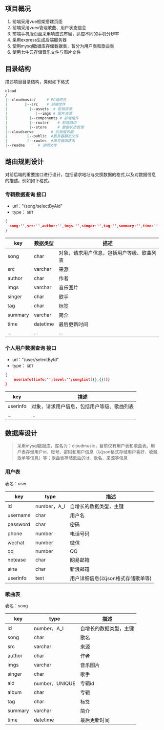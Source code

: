 ## 项目概况
1. 前端采用vue框架搭建页面
2. 前端采用vuex管理歌曲、用户状态信息
3. 前端手机版页面采用响应式布局，适应不同的手机分辨率
4. 采用express生成后端服务器
5. 使用mysql数据库存储数据表，暂分为用户表和歌曲表
6. 使用七牛云存储音乐文件与图片文件
## 目录结构
描述项目目录结构，类似如下格式
```bash
cloud
/
|--cloudmusic/     # PC端网页
|        |--src    # 前端文件
|          |--assets  # 前端资源
|             |--imgs # 图片资源
|          |--components # 前端组件
|          |--router    # 前端路由
|          |--store     # 数据状态管理 
|--cloudserve        # 后端服务器
|         |--public  #服务器静态文件
|         |--routes  #服务器端路由
|--readme      # 说明文件
```

## 路由规则设计
对前后端的重要接口进行设计，包括请求地址与交换数据的格式,以及对数据信息的描述。例如如下格式。
### 专辑数据查询 接口

- url："/song/selectByAid"
- type： `GET`

```json
{
  song:'',src:'',author:'',imgs:'',singer:'',tag:'',summary:'',time:''
}
```

|key|数据类型|描述|
|---|---|---|
|song|char|对象，请求用户信息，包括用户等级、歌曲列表|
|src|varchar|来源|
|author|char|作者|
|imgs|varchar|音乐图片|
|singer|char|歌手|
|tag|char|标签|
|summary|varchar|简介|
|time|datetime|最后更新时间|
|...|...|...|


### 个人用户数据查询 接口

- url："/user/selectById"
- type： `GET`

```json
{
    userinfo{[info:'';level:'';songlist[{},{}]]}
}
```

|key|描述|
|---|---|
|userinfo|对象，请求用户信息，包括用户等级、歌曲列表|
|...|...|


## 数据库设计

> 采用mysql数据库，库名为：cloudmusic，目前仅有用户表和歌曲表。用户表存储用户id、账号、密码和用户信息（以json格式存储用户喜好、收藏歌单等信息）等；歌曲表存储歌曲的id、歌名、来源等信息

### 用户表
表名：user

|key|type|描述|
|---|---|---|
|id|number，A_I|自增长的数据类型，主键|
|username|char|用户名|
|password|char|密码|
|phone|number|电话号码|
|wechat|number|微信|
|qq|number|QQ|
|netease|char|网易邮箱|
|sina|char|新浪邮箱|
|userinfo|text|用户详细信息(以json格式存储歌单等)|

### 歌曲表
表名：song

|key|type|描述|
|---|---|---|
|id|number，A_I|自增长的数据类型，主键|
|song|char|歌名|
|src|varchar|来源|
|author|char|作者|
|imgs|varchar|音乐图片|
|singer|char|歌手|
|aid|number，UNIQUE |专辑id|
|album|char|专辑|
|tag|char|标签|
|summary|varchar|简介|
|time|datetime|最后更新时间|
